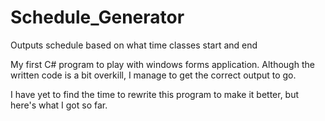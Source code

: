 Schedule_Generator
==================

Outputs schedule based on what time classes start and end

My first C# program to play with windows forms application. Although the written code is a bit overkill, I manage to
get the correct output to go. 

I have yet to find the time to rewrite this program to make it better, but here's what I got so far.
